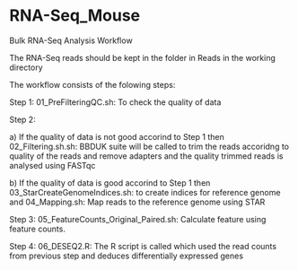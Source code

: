 # RNA-Seq_Mouse
Bulk RNA-Seq Analysis Workflow

The RNA-Seq reads should be kept in the folder in Reads in the working directory

The workflow consists of the folowing steps:

Step 1: 01_PreFilteringQC.sh: To check the quality of data

Step 2: 

a) If the quality of data is not good accorind to Step 1 then 
02_Filtering.sh.sh: BBDUK suite will be called to trim the reads accoridng to quality of the reads and remove adapters and the quality trimmed reads is analysed using FASTqc

b) If the quality of data is  good accorind to Step 1 then
03_StarCreateGenomeIndices.sh: to create indices for reference genome and 
04_Mapping.sh: Map reads to the reference genome using STAR

Step 3:
05_FeatureCounts_Original_Paired.sh: Calculate feature using feature counts.

Step 4:
06_DESEQ2.R: The R script is called which used the read counts from previous step and deduces differentially expressed genes
